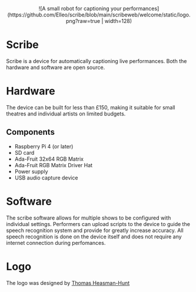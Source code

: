 <p align="center">
![A small robot for captioning your performances](https://github.com/Elleo/scribe/blob/main/scribeweb/welcome/static/logo.png?raw=true | width=128)
</p>

# Scribe
Scribe is a device for automatically captioning live performances. Both the hardware and software are open source.

# Hardware
The device can be built for less than £150, making it suitable for small theatres and individual artists on limited budgets.

## Components
 * Raspberry Pi 4 (or later)
 * SD card
 * Ada-Fruit 32x64 RGB Matrix
 * Ada-Fruit RGB Matrix Driver Hat
 * Power supply
 * USB audio capture device

# Software
The scribe software allows for multiple shows to be configured with individual settings. Performers can upload scripts to the device to guide the speech recognition system and provide for greatly increase accuracy. All speech recognition is done on the device itself and does not require any internet connection during perfomances.

# Logo
The logo was designed by [Thomas Heasman-Hunt](https://twitter.com/smallrobots)
